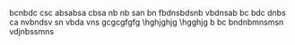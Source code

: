 bcnbdc
csc absabsa
cbsa nb nb
san bn
fbdnsbdsnb
vbdnsab
bc bdc dnbs ca
nvbndsv sn
vbda vns
gcgcgfgfg
\hghjghjg
\hgghjg
b bc bndnbmnsmsn
vdjnbssmns
